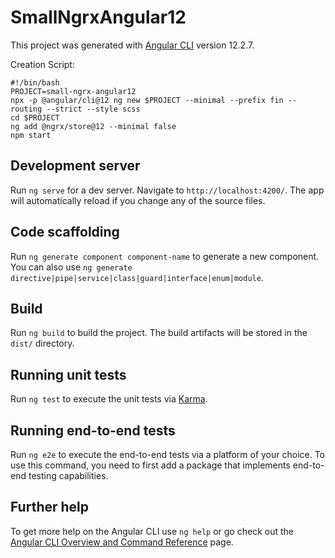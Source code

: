 # SmallNgrxAngular12

This project was generated with [Angular CLI](https://github.com/angular/angular-cli) version 12.2.7.

Creation Script:

```shell
#!/bin/bash
PROJECT=small-ngrx-angular12
npx -p @angular/cli@12 ng new $PROJECT --minimal --prefix fin --routing --strict --style scss
cd $PROJECT
ng add @ngrx/store@12 --minimal false
npm start
```

## Development server

Run `ng serve` for a dev server. Navigate to `http://localhost:4200/`. The app will automatically reload if you change any of the source files.

## Code scaffolding

Run `ng generate component component-name` to generate a new component. You can also use `ng generate directive|pipe|service|class|guard|interface|enum|module`.

## Build

Run `ng build` to build the project. The build artifacts will be stored in the `dist/` directory.

## Running unit tests

Run `ng test` to execute the unit tests via [Karma](https://karma-runner.github.io).

## Running end-to-end tests

Run `ng e2e` to execute the end-to-end tests via a platform of your choice. To use this command, you need to first add a package that implements end-to-end testing capabilities.

## Further help

To get more help on the Angular CLI use `ng help` or go check out the [Angular CLI Overview and Command Reference](https://angular.io/cli) page.
